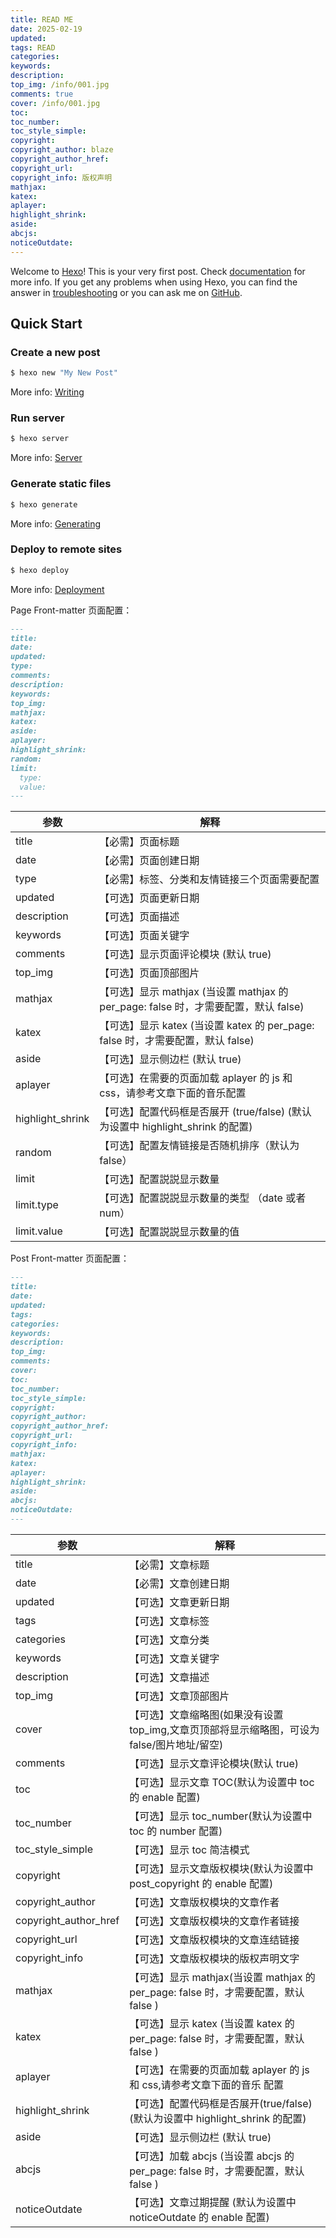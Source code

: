 ```yaml
---
title: READ ME
date: 2025-02-19
updated:
tags: READ
categories: 
keywords:
description:
top_img: /info/001.jpg
comments: true
cover: /info/001.jpg
toc:
toc_number:
toc_style_simple:
copyright:
copyright_author: blaze
copyright_author_href:
copyright_url:
copyright_info: 版权声明
mathjax:
katex:
aplayer:
highlight_shrink:
aside:
abcjs:
noticeOutdate:
---
```

Welcome to [Hexo](https://hexo.io/)! This is your very first post. Check [documentation](https://hexo.io/docs/) for more info. If you get any problems when using Hexo, you can find the answer in [troubleshooting](https://hexo.io/docs/troubleshooting.html) or you can ask me on [GitHub](https://github.com/hexojs/hexo/issues).

## Quick Start

### Create a new post

``` bash
$ hexo new "My New Post"
```

More info: [Writing](https://hexo.io/docs/writing.html)

### Run server

``` bash
$ hexo server
```

More info: [Server](https://hexo.io/docs/server.html)

### Generate static files

``` bash
$ hexo generate
```

More info: [Generating](https://hexo.io/docs/generating.html)

### Deploy to remote sites

``` bash
$ hexo deploy
```

More info: [Deployment](https://hexo.io/docs/one-command-deployment.html)



Page Front-matter 页面配置：

```markdown
---
title:
date:
updated:
type:
comments:
description:
keywords:
top_img:
mathjax:
katex:
aside:
aplayer:
highlight_shrink:
random:
limit:
  type:
  value:
---
```

| 参数             | 解释                                                         |
| ---------------- | ------------------------------------------------------------ |
| title            | 【必需】页面标题                                             |
| date             | 【必需】页面创建日期                                         |
| type             | 【必需】标签、分类和友情链接三个页面需要配置                 |
| updated          | 【可选】页面更新日期                                         |
| description      | 【可选】页面描述                                             |
| keywords         | 【可选】页面关键字                                           |
| comments         | 【可选】显示页面评论模块 (默认 true)                         |
| top_img          | 【可选】页面顶部图片                                         |
| mathjax          | 【可选】显示 mathjax (当设置 mathjax 的 per_page: false 时，才需要配置，默认 false) |
| katex            | 【可选】显示 katex (当设置 katex 的 per_page: false 时，才需要配置，默认 false) |
| aside            | 【可选】显示侧边栏 (默认 true)                               |
| aplayer          | 【可选】在需要的页面加载 aplayer 的 js 和 css，请参考文章下面的音乐配置 |
| highlight_shrink | 【可选】配置代码框是否展开 (true/false) (默认为设置中 highlight_shrink 的配置) |
| random           | 【可选】配置友情链接是否随机排序（默认为 false）             |
| limit            | 【可选】配置説説显示数量                                     |
| limit.type       | 【可选】配置説説显示数量的类型 （date 或者 num）             |
| limit.value      | 【可选】配置説説显示数量的值                                 |

Post Front-matter 页面配置：

```markdown
---
title:
date:
updated:
tags:
categories:
keywords:
description:
top_img:
comments:
cover:
toc:
toc_number:
toc_style_simple:
copyright:
copyright_author:
copyright_author_href:
copyright_url:
copyright_info:
mathjax:
katex:
aplayer:
highlight_shrink:
aside:
abcjs:
noticeOutdate:
---
```

| 参数                  | 解释                                                         |
| --------------------- | ------------------------------------------------------------ |
| title                 | 【必需】文章标题                                             |
| date                  | 【必需】文章创建日期                                         |
| updated               | 【可选】文章更新日期                                         |
| tags                  | 【可选】文章标签                                             |
| categories            | 【可选】文章分类                                             |
| keywords              | 【可选】文章关键字                                           |
| description           | 【可选】文章描述                                             |
| top_img               | 【可选】文章顶部图片                                         |
| cover                 | 【可选】文章缩略图(如果没有设置 top_img,文章页顶部将显示缩略图，可设为 false/图片地址/留空) |
| comments              | 【可选】显示文章评论模块(默认 true)                          |
| toc                   | 【可选】显示文章 TOC(默认为设置中 toc 的 enable 配置)        |
| toc_number            | 【可选】显示 toc_number(默认为设置中 toc 的 number 配置)     |
| toc_style_simple      | 【可选】显示 toc 简洁模式                                    |
| copyright             | 【可选】显示文章版权模块(默认为设置中 post_copyright 的 enable 配置) |
| copyright_author      | 【可选】文章版权模块的文章作者                               |
| copyright_author_href | 【可选】文章版权模块的文章作者链接                           |
| copyright_url         | 【可选】文章版权模块的文章连结链接                           |
| copyright_info        | 【可选】文章版权模块的版权声明文字                           |
| mathjax               | 【可选】显示 mathjax(当设置 mathjax 的 per_page: false 时，才需要配置，默认 false ) |
| katex                 | 【可选】显示 katex (当设置 katex 的 per_page: false 时，才需要配置，默认 false ) |
| aplayer               | 【可选】在需要的页面加载 aplayer 的 js 和 css,请参考文章下面的音乐 配置 |
| highlight_shrink      | 【可选】配置代码框是否展开(true/false)(默认为设置中 highlight_shrink 的配置) |
| aside                 | 【可选】显示侧边栏 (默认 true)                               |
| abcjs                 | 【可选】加载 abcjs (当设置 abcjs 的 per_page: false 时，才需要配置，默认 false ) |
| noticeOutdate         | 【可选】文章过期提醒 (默认为设置中 noticeOutdate 的 enable 配置) |
